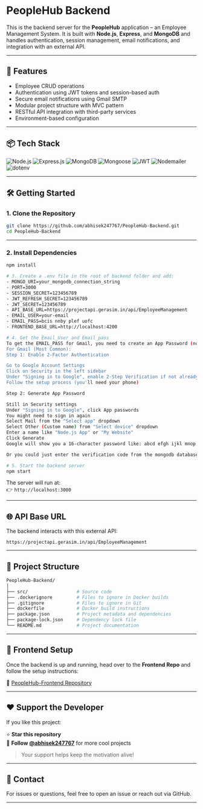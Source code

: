 # PeopleHub Backend

This is the backend server for the **PeopleHub** application – an Employee Management System. It is built with **Node.js**, **Express**, and **MongoDB** and handles authentication, session management, email notifications, and integration with an external API.

---

## 🚀 Features

- Employee CRUD operations
- Authentication using JWT tokens and session-based auth
- Secure email notifications using Gmail SMTP
- Modular project structure with MVC pattern
- RESTful API integration with third-party services
- Environment-based configuration

---

## 📦 Tech Stack

![Node.js](https://img.shields.io/badge/Node.js-339933?style=for-the-badge&logo=node.js&logoColor=white)
![Express.js](https://img.shields.io/badge/Express.js-000000?style=for-the-badge&logo=express&logoColor=white)
![MongoDB](https://img.shields.io/badge/MongoDB-4EA94B?style=for-the-badge&logo=mongodb&logoColor=white)
![Mongoose](https://img.shields.io/badge/Mongoose-880000?style=for-the-badge&logo=mongoose&logoColor=white)
![JWT](https://img.shields.io/badge/JWT-000000?style=for-the-badge&logo=JSON%20web%20tokens&logoColor=white)
![Nodemailer](https://img.shields.io/badge/Nodemailer-yellow?style=for-the-badge&logo=gmail&logoColor=white)
![dotenv](https://img.shields.io/badge/dotenv-ECD53F?style=for-the-badge&logo=envato&logoColor=white)

---

## 🛠️ Getting Started

### 1. Clone the Repository

```bash
git clone https://github.com/abhisek247767/PeopleHub-Backend.git
cd PeopleHub-Backend
```

---

### 2. Install Dependencies

```bash
npm install

# 3. Create a .env file in the root of backend folder and add:
- MONGO_URI=your_mongodb_connection_string
- PORT=3000
- SESSION_SECRET=123456789
- JWT_REFRESH_SECRET=123456789
- JWT_SECRET=123456789
- API_BASE_URL=https://projectapi.gerasim.in/api/EmployeeManagement
- EMAIL_USER=your-email
- EMAIL_PASS=bcis nnby plef uofc
- FRONTEND_BASE_URL=http://localhost:4200

# 4. Get the Email_User and Email_pass
To get the EMAIL_PASS for Gmail, you need to create an App Password (not your regular Gmail password). Here's how:
For Gmail (Most Common):
Step 1: Enable 2-Factor Authentication

Go to Google Account Settings
Click on Security in the left sidebar
Under "Signing in to Google", enable 2-Step Verification if not already enabled
Follow the setup process (you'll need your phone)

Step 2: Generate App Password

Still in Security settings
Under "Signing in to Google", click App passwords
You might need to sign in again
Select Mail from the "Select app" dropdown
Select Other (Custom name) from "Select device" dropdown
Enter a name like "Node.js App" or "My Website"
Click Generate
Google will show you a 16-character password like: abcd efgh ijkl mnop

Or you could just enter the verification code from the mongodb database

# 5. Start the backend server
npm start
```

The server will run at:  
👉 `http://localhost:3000`

---

## 🌐 API Base URL

The backend interacts with this external API:

```
https://projectapi.gerasim.in/api/EmployeeManagement
```

---

## 📁 Project Structure

```bash
PeopleHub-Backend/
│
├── src/                  # Source code 
├── .dockerignore         # Files to ignore in Docker builds
├── .gitignore            # Files to ignore in Git
├── dockerfile            # Docker build instructions
├── package.json          # Project metadata and dependencies
├── package-lock.json     # Dependency lock file
└── README.md             # Project documentation
```

---

## 📲 Frontend Setup

Once the backend is up and running, head over to the **Frontend Repo** and follow the setup instructions:

🔗 [PeopleHub-Frontend Repository](https://github.com/abhisek247767/PeopleHub-Frontend)

---

## ❤️ Support the Developer

If you like this project:

⭐ **Star this repository**  
👤 **Follow [@abhisek247767](https://github.com/abhisek247767)** for more cool projects

> Your support helps keep the motivation alive!

---

## 📧 Contact

For issues or questions, feel free to open an issue or reach out via GitHub.

---
